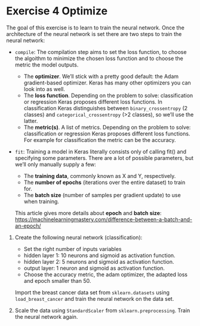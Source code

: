 # Exercise 4 Optimize

The goal of this exercise is to learn to train the neural network. Once the architecture of the neural network is set there are two steps to train the neural network: 

- `compile`:  The compilation step aims to set the loss function, to choose the algoithm to minimize the chosen loss function and to choose the metric the model outputs.

  - The **optimizer**. We’ll stick with a pretty good default: the Adam gradient-based optimizer. Keras has many other optimizers you can look into as well.
  - The **loss function**. Depending on the problem to solve: classification or regression Keras proposes different loss functions. In classification Keras distinguishes between `binary_crossentropy` (2 classes) and `categorical_crossentropy` (>2 classes), so we’ll use the latter. 
  - The **metric(s)**. A list of metrics. Depending on the problem to solve: classification or regression Keras proposes different loss functions. For example for classification the metric can be the accuracy. 


- `fit`: Training a model in Keras literally consists only of calling fit() and specifying some parameters. There are a lot of possible parameters, but we’ll only manually supply a few:
  - The **training data**, commonly known as X and Y, respectively.
  - The **number of epochs** (iterations over the entire dataset) to train for.   
  - The **batch size** (number of samples per gradient update) to use when training.

  This article gives more details about **epoch** and **batch size**: https://machinelearningmastery.com/difference-between-a-batch-and-an-epoch/

1. Create the following neural network (classification): 
    - Set the right number of inputs variables
    - hidden layer 1: 10 neurons and sigmoid as activation function.
    - hidden layer 2: 5 neurons and sigmoid as activation function.
    - output layer: 1 neuron and sigmoid as activation function.
    - Choose the accuracy metric, the adam optimizer, the adapted loss and epoch smaller than 50. 

    Import the breast cancer data set from `sklearn.datasets` using `load_breast_cancer` and train the neural network on the data set.  

2. Scale the data using `StandardScaler` from `sklearn.preprocessing`. Train the neural network again. 